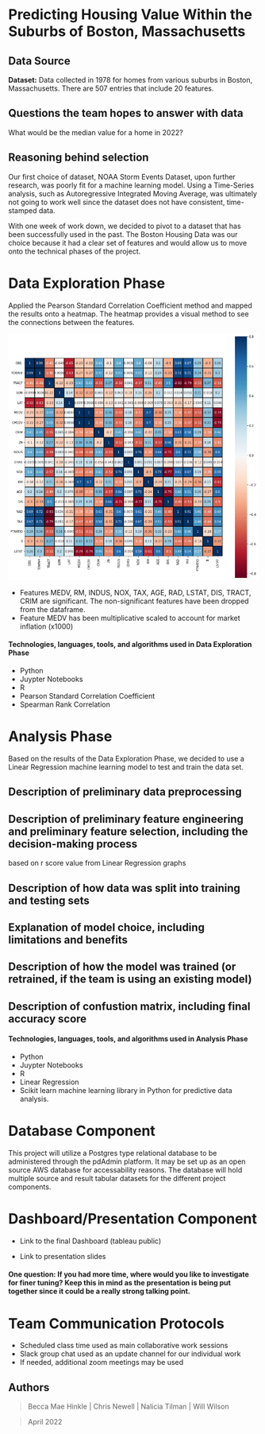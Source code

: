 
# Predicting Housing Value Within the Suburbs of Boston, Massachusetts


## Data Source
**Dataset:** Data collected in 1978 for homes from various suburbs in Boston, Massachusetts. There are 507 entries that include 20 features. 
<!-- Augmented Dataset is from -->

## Questions the team hopes to answer with data
What would be the median value for a home in 2022? 

## Reasoning behind selection
Our first choice of dataset, NOAA Storm Events Dataset, upon further research, was poorly fit for a machine learning model. Using a Time-Series analysis, such as Autoregressive Integrated Moving Average, was ultimately not going to work well since the dataset does not have consistent, time-stamped data. 

With one week of work down, we decided to pivot to a dataset that has been successfully used in the past. The Boston Housing Data was our choice because it had a clear set of features and would allow us to move onto the technical phases of the project. 


# Data Exploration Phase
<!-- NOAA Dataset and Time-Series Analysis notes to be added by Chris -->

Applied the Pearson Standard Correlation Coefficient method and mapped the results onto a heatmap. The heatmap provides a visual method to see the connections between the features. 

![Standard Correlation Heatmap](Resources/EDA_Heatmap.png) 

- Features MEDV, RM, INDUS, NOX, TAX, AGE, RAD, LSTAT, DIS, TRACT, CRIM are significant. The non-significant features have been dropped from the dataframe. 
- Feature MEDV has been multiplicative scaled to account for market inflation (x1000)

<!-- Add information on work done in R -->

#### Technologies, languages, tools, and algorithms used in Data Exploration Phase
- Python
- Juypter Notebooks
- R
- Pearson Standard Correlation Coefficient
- Spearman Rank Correlation

# Analysis Phase

Based on the results of the Data Exploration Phase, we decided to use a Linear Regression machine learning model to test and train the data set. 


## Description of preliminary data preprocessing

## Description of preliminary feature engineering and preliminary feature selection, including the decision-making process
based on r score value from Linear Regression
graphs 

## Description of how data was split into training and testing sets

## Explanation of model choice, including limitations and benefits

## Description of how the model was trained (or retrained, if the team is using an existing model)

## Description of confustion matrix, including final accuracy score

#### Technologies, languages, tools, and algorithms used in Analysis Phase
- Python
- Juypter Notebooks
- R
- Linear Regression
- Scikit learn machine learning library in Python for predictive data analysis.



# Database Component
This project will utilize a Postgres type relational database  to be administered through the pdAdmin platform. It may be set up as an open source AWS database for accessability reasons. The database will hold multiple source and result tabular datasets for the different project components. 

<!-- Holds static data, interfaces with project (i.e. updates), 2+ tables, 1 join, 1 connection string -->


# Dashboard/Presentation Component

- Link to the final Dashboard (tableau public) <!-- Need to add -->

- Link to presentation slides <!-- Need to add -->

#### One question: If you had more time, where would you like to investigate for finer tuning? Keep this in mind as the presentation is being put together since it could be a really strong talking point.

# Team Communication Protocols
- Scheduled class time used as main collaborative work sessions
- Slack group chat used as an update channel for our individual work
- If needed, additional zoom meetings may be used

## Authors
> Becca Mae Hinkle | Chris Newell | Nalicia Tilman | Will Wilson

> April 2022